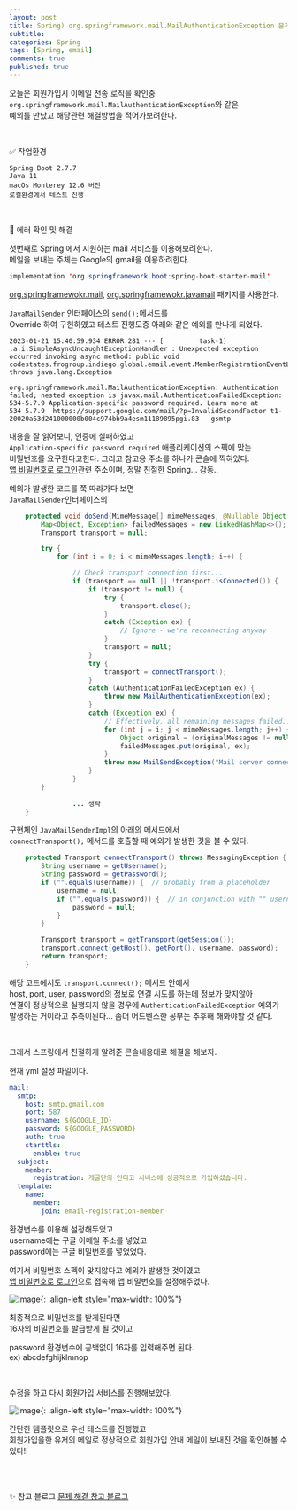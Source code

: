 ```yaml
---
layout: post
title: Spring) org.springframework.mail.MailAuthenticationException 문제 해결
subtitle: 
categories: Spring
tags: [Spring, email]
comments: true
published: true
---
```


오늘은 회원가입시 이메일 전송 로직을 확인중  
`org.springframework.mail.MailAuthenticationException`와 같은  
예외를 만났고 해당관련 해결방법을 적어가보려한다.

<br/>

✅ 작업환경

```text
Spring Boot 2.7.7  
Java 11 
macOs Monterey 12.6 버전 
로컬환경에서 테스트 진행
```


<br/>

📌 에러 확인 및 해결

첫번째로 Spring 에서 지원하는 mail 서비스를 이용해보려한다.   
메일을 보내는 주체는 Google의 gmail을 이용하려한다.


```java
implementation 'org.springframework.boot:spring-boot-starter-mail'
```
[org.springframewokr.mail], [org.springframewokr.javamail] 패키지를 사용한다.  

`JavaMailSender` 인터페이스의 `send();`메서드를  
Override 하여 구현하였고 테스트 진행도중 아래와 같은 예외를 만나게 되었다.


```text
2023-01-21 15:40:59.934 ERROR 281 --- [         task-1] .a.i.SimpleAsyncUncaughtExceptionHandler : Unexpected exception occurred invoking async method: public void codestates.frogroup.indiego.global.email.event.MemberRegistrationEventListener.listen(codestates.frogroup.indiego.global.email.event.MemberRegistrationApplicationEvent) throws java.lang.Exception

org.springframework.mail.MailAuthenticationException: Authentication failed; nested exception is javax.mail.AuthenticationFailedException: 534-5.7.9 Application-specific password required. Learn more at
534 5.7.9  https://support.google.com/mail/?p=InvalidSecondFactor t1-20020a63d241000000b004c974bb9a4esm11189895pgi.83 - gsmtp
```

내용을 잘 읽어보니, 인증에 실패하였고  
`Application-specific password required` 애플리케이션의 스펙에 맞는  
비밀번호를 요구한다고한다. 그리고 참고용 주소를 하나가 콘솔에 찍혀있다.  
[앱 비밀번호로 로그인]관련 주소이며, 정말 친절한 Spring... 감동..

예외가 발생한 코드를 쭉 따라가다 보면  
`JavaMailSender`인터페이스의   

```java
	protected void doSend(MimeMessage[] mimeMessages, @Nullable Object[] originalMessages) throws MailException {
		Map<Object, Exception> failedMessages = new LinkedHashMap<>();
		Transport transport = null;

		try {
			for (int i = 0; i < mimeMessages.length; i++) {

				// Check transport connection first...
				if (transport == null || !transport.isConnected()) {
					if (transport != null) {
						try {
							transport.close();
						}
						catch (Exception ex) {
							// Ignore - we're reconnecting anyway
						}
						transport = null;
					}
					try {
						transport = connectTransport();
					}
					catch (AuthenticationFailedException ex) {
						throw new MailAuthenticationException(ex);
					}
					catch (Exception ex) {
						// Effectively, all remaining messages failed...
						for (int j = i; j < mimeMessages.length; j++) {
							Object original = (originalMessages != null ? originalMessages[j] : mimeMessages[j]);
							failedMessages.put(original, ex);
						}
						throw new MailSendException("Mail server connection failed", ex, failedMessages);
					}
				}
        }        
                
                ... 생략
	}
```
구현체인 `JavaMailSenderImpl`의 아래의 메서드에서   
`connectTransport();` 메서드를 호출할 때 예외가 발생한 것을 볼 수 있다.  

```java
	protected Transport connectTransport() throws MessagingException {
		String username = getUsername();
		String password = getPassword();
		if ("".equals(username)) {  // probably from a placeholder
			username = null;
			if ("".equals(password)) {  // in conjunction with "" username, this means no password to use
				password = null;
			}
		}

		Transport transport = getTransport(getSession());
		transport.connect(getHost(), getPort(), username, password);
		return transport;
	}
```
해당 코드에서도 `transport.connect();` 메서드 안에서  
host, port, user, password의 정보로 연결 시도를 하는데 정보가 맞지않아   
연결이 정상적으로 실행되지 않을 경우에 `AuthenticationFailedException` 예외가   
발생하는 거이라고 추측이된다... 좀더 어드벤스한 공부는 추후해 해봐야할 것 같다.


<br/>

그래서 스프링에서 친절하게 알려준 콘솔내용대로 해결을 해보자.

현재 yml 설정 파일이다.

```yaml
mail:
  smtp:
    host: smtp.gmail.com
    port: 587
    username: ${GOOGLE_ID}
    password: ${GOOGLE_PASSWORD}
    auth: true
    starttls:
      enable: true
  subject:
    member:
      registration: 개굴단의 인디고 서비스에 성공적으로 가입하셨습니다.
  template:
    name:
      member:
        join: email-registration-member
``` 
환경변수를 이용해 설정해두었고  
username에는 구글 이메일 주소를 넣었고  
password에는 구글 비밀번호를 넣었었다.   

여기서 비밀번호 스펙이 맞지않다고 예외가 발생한 것이였고  
[앱 비밀번호로 로그인]으로 접속해 앱 비밀번호를 설정해주었다.   

![image](https://user-images.githubusercontent.com/95069395/213848506-5245e665-d3ef-4c2d-901d-94c49ef6f696.png){: .align-left style="max-width: 100%"}

최종적으로 비밀번호를 받게된다면  
16자의 비밀번호를 발급받게 될 것이고   

password 환경변수에 공백없이 16자를 입력해주면 된다.  
ex) abcdefghijklmnop

<br/>

수정을 하고 다시 회원가입 서비스를 진행해보았다.

![image](https://user-images.githubusercontent.com/95069395/213848511-98c77ad0-50b7-4470-8665-538d73155427.png){: .align-left style="max-width: 100%"}

간단한 템플릿으로 우선 테스트를 진행했고   
회원가입을한 유저의 메일로 정상적으로 회원가입 안내 메일이 보내진 것을 확인해볼 수 있다!!  



<br/>
<br/>

✨ 참고 블로그
[문제 해결 참고 블로그]  

<br/>
<br/>

[org.springframewokr.mail]: https://docs.spring.io/spring-framework/docs/current/javadoc-api/org/springframework/mail/package-summary.html
[org.springframewokr.javamail]: https://docs.spring.io/spring-framework/docs/current/javadoc-api/org/springframework/mail/javamail/package-summary.html
[앱 비밀번호로 로그인]: https://support.google.com/accounts/answer/185833?visit_id=638098789197662028-710657186&p=InvalidSecondFactor&rd=1
[문제 해결 참고 블로그]: https://kijuk.tistory.com/162?category=1056346